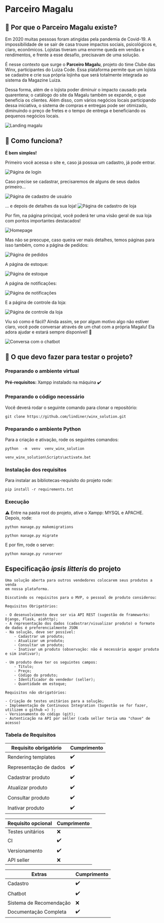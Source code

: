 # Parceiro Magalu

## :raised_eyebrow: Por que o Parceiro Magalu existe? 

Em 2020 muitas pessoas foram atingidas pela pandemia de Covid-19. A impossibilidade de se sair de casa trouxe impactos sociais, psicológicos e, claro, econômicos. Lojistas tiveram uma enorme queda em vendas e rendimentos, e frente a esse desafio, precisavam de uma solução.

É nesse contexto que surge o **Parceiro Magalu**, projeto do time Clube das Winx, participantes do Luiza Code. Essa plataforma permite que um lojista se cadastre e crie sua própria lojinha que será totalmente integrada ao sistema da Magazine Luiza.

Dessa forma, além de o lojista poder diminuir o impacto causado pela quarentena; o catálogo do site da Magalu também se expande, o que beneficia os clientes. Além disso, com vários negócios locais participando dessa iniciativa, o sistema de compras e entregas pode ser otimizado, diminuindo o preço de fretes e o tempo de entrega e beneficiando os pequenos negócios locais.

![Landing magalu](https://raw.githubusercontent.com/lindiner/winx_solution/main/screenshots/LandingMagalu_.png)

## :thinking: Como funciona?

**É bem simples!**

Primeiro você acessa o site e, caso já possua um cadastro, já pode entrar.

![Página de login](https://raw.githubusercontent.com/lindiner/winx_solution/main/screenshots/01.png)

Caso precise se cadastrar, precisaremos de alguns de seus dados primeiro...

![Página de cadastro de usuário](https://raw.githubusercontent.com/lindiner/winx_solution/main/screenshots/02.png)

... e depois de detalhes da sua loja!
![Página de cadastro de loja](https://raw.githubusercontent.com/lindiner/winx_solution/main/screenshots/03.png)

Por fim, na página principal, você poderá ter uma visão geral de sua loja com pontos importantes destacados!

![Homepage](https://raw.githubusercontent.com/lindiner/winx_solution/main/screenshots/04.png)

Mas não se preocupe, caso queira ver mais detalhes, temos páginas para isso também, como a página de pedidos:

![Página de pedidos](https://raw.githubusercontent.com/lindiner/winx_solution/main/screenshots/05.png)

A página de estoque:

![Página de estoque](https://raw.githubusercontent.com/lindiner/winx_solution/main/screenshots/06.png)

A página de notificações:

![Página de notificações](https://raw.githubusercontent.com/lindiner/winx_solution/main/screenshots/07.png)

E a página de controle da loja:

![Página de controle da loja](https://raw.githubusercontent.com/lindiner/winx_solution/main/screenshots/08.png)

Viu só como é fácil? Ainda assim, se por algum motivo algo não estiver claro, você pode conversar através de um chat com a própria Magalu! Ela adora ajudar e estará sempre disponível! :information_desk_person:

![Conversa com o chatbot](https://raw.githubusercontent.com/lindiner/winx_solution/main/screenshots/magalu%20gif.gif")

## :star_struck: O que devo fazer para testar o projeto?

### Preparando o ambiente virtual

**Pré-requisitos:** Xampp instalado na máquina :heavy_check_mark:

### Preparando o código necessário

Você deverá rodar o seguinte comando para clonar o repositório:

``` 
git clone https://github.com/lindiner/winx_solution.git 
```

### Preparando o ambiente Python

Para a criação e ativação, rode os seguintes comandos:

```
python  -m  venv  venv_winx_solution

venv_winx_solution\Scripts\activate.bat
```

### Instalação dos requisitos

Para instalar as bibliotecas-requisito do projeto rode:

```
pip install -r requirements.txt
```

### Execução

:warning: Entre na pasta root do projeto, ative o Xampp: MYSQL e APACHE. Depois, rode:

```
python manage.py makemigrations

python manage.py migrate
```

E por fim, rode o server:

```
python manage.py runserver
```

## Especificação _ipsis litteris_ do projeto

```
Uma solução aberta para outros vendedores colocarem seus produtos a venda
em nossa plataforma.

Discutindo os requisitos para o MVP, o pessoal de produto considerou:

Requisitos Obrigatórios:

- O desenvolvimento deve ser via API REST (sugestão de frameworks: Django, Flask, aiohttp);
- A representação dos dados (cadastrar/visualizar produto) o formato de dados é preferencialmente JSON
- Na solução, deve ser possível:
    - Cadastrar um produto;
    - Atualizar um produto;
    - Consultar um produto;
    - Inativar um produto (observação: não é necessário apagar produto e sim inativar);

- Um produto deve ter os seguintes campos:
    - Título;
    - Preço;
    - Código do produto;
    - Identificador do vendedor (seller);
    - Quantidade em estoque;

Requisitos não obrigatórios:

- Criação de testes unitários para a solução;
- Implementação de Continuous Integration (Sugestão se for fazer, utilizem o github =) );
- Versionamento do código (git);
- Autenticação na API por seller (cada seller teria uma "chave" de acesso)
```

### Tabela de Requisitos

Requisito obrigatório | Cumprimento
--------------------- | -----------
Rendering templates | :heavy_check_mark:
Representação de dados | :heavy_check_mark:
Cadastrar produto | :heavy_check_mark:
Atualizar produto | :heavy_check_mark:
Consultar produto | :heavy_check_mark:
Inativar produto | :heavy_check_mark:

Requisito opcional | Cumprimento
------------------ | -----------
Testes unitários |  :x:
CI | :heavy_check_mark:
Versionamento | :heavy_check_mark:
API seller |  :x:

Extras | Cumprimento
------ | -----------
Cadastro | :heavy_check_mark:
Chatbot | :heavy_check_mark: 
Sistema de Recomendação | :x:
Documentação Completa | :heavy_check_mark:

